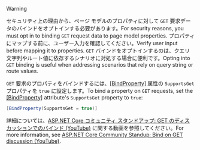 > [!WARNING]
> <span data-ttu-id="07a94-101">セキュリティ上の理由から、ページ モデルのプロパティに対して `GET` 要求データのバインドをオプトインする必要があります。</span><span class="sxs-lookup"><span data-stu-id="07a94-101">For security reasons, you must opt in to binding `GET` request data to page model properties.</span></span> <span data-ttu-id="07a94-102">プロパティにマップする前に、ユーザー入力を確認してください。</span><span class="sxs-lookup"><span data-stu-id="07a94-102">Verify user input before mapping it to properties.</span></span> <span data-ttu-id="07a94-103">`GET` バインドをオプトインするのは、クエリ文字列やルート値に依存するシナリオに対処する場合に便利です。</span><span class="sxs-lookup"><span data-stu-id="07a94-103">Opting into `GET` binding is useful when addressing scenarios that rely on query string or route values.</span></span>
>
> <span data-ttu-id="07a94-104">`GET` 要求のプロパティをバインドするには、[[BindProperty]](xref:Microsoft.AspNetCore.Mvc.BindPropertyAttribute) 属性の `SupportsGet` プロパティを `true` に設定します。</span><span class="sxs-lookup"><span data-stu-id="07a94-104">To bind a property on `GET` requests, set the [[BindProperty]](xref:Microsoft.AspNetCore.Mvc.BindPropertyAttribute) attribute's `SupportsGet` property to `true`:</span></span>
>
> ```csharp
> [BindProperty(SupportsGet = true)]
> ```
>
> <span data-ttu-id="07a94-105">詳細については、[ASP.NET Core コミュニティ スタンドアップ: GET のディスカッションでのバインド (YouTube)](https://www.youtube.com/watch?v=p7iHB9V-KVU&feature=youtu.be&t=54m27s) に関する動画を参照してください。</span><span class="sxs-lookup"><span data-stu-id="07a94-105">For more information, see [ASP.NET Core Community Standup: Bind on GET discussion (YouTube)](https://www.youtube.com/watch?v=p7iHB9V-KVU&feature=youtu.be&t=54m27s).</span></span>
